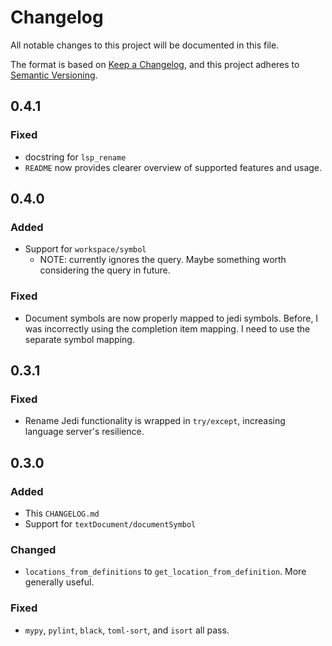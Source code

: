# Changelog

All notable changes to this project will be documented in this file.

The format is based on [Keep a Changelog](https://keepachangelog.com/en/1.0.0/),
and this project adheres to [Semantic Versioning](https://semver.org/spec/v2.0.0.html).

## 0.4.1

### Fixed

* docstring for `lsp_rename`
* `README` now provides clearer overview of supported features and usage.

## 0.4.0

### Added

* Support for `workspace/symbol`
    * NOTE: currently ignores the query. Maybe something worth considering the query in future.

### Fixed

* Document symbols are now properly mapped to jedi symbols. Before, I was incorrectly using the completion item mapping. I need to use the separate symbol mapping.

## 0.3.1

### Fixed

* Rename Jedi functionality is wrapped in `try/except`, increasing language server's resilience.

## 0.3.0

### Added

* This `CHANGELOG.md`
* Support for `textDocument/documentSymbol`

### Changed

* `locations_from_definitions` to `get_location_from_definition`. More generally useful.

### Fixed

* `mypy`, `pylint`, `black`, `toml-sort`, and `isort` all pass.
